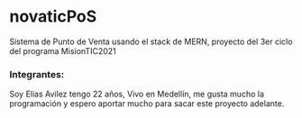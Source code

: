 # novaticPoS

Sistema de Punto de Venta usando el stack de MERN, proyecto del 3er ciclo del programa MisionTIC2021

### Integrantes:

Soy Elias Avilez tengo 22 años, Vivo en Medellín, me gusta mucho la programación y espero aportar mucho para sacar este proyecto adelante.
